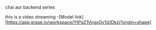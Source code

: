 chai aur backend series

this is a video streaming
-[Model link] [https://app.erase.io/workspace/YtPqZ1VogxGy1jzIDkzj?origin=shape]